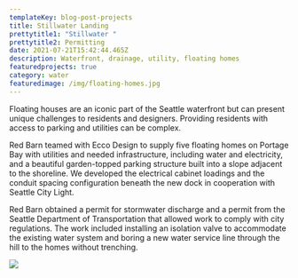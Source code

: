 ```yaml
---
templateKey: blog-post-projects
title: Stillwater Landing
prettytitle1: "Stillwater "
prettytitle2: Permitting
date: 2021-07-21T15:42:44.465Z
description: Waterfront, drainage, utility, floating homes
featuredprojects: true
category: water
featuredimage: /img/floating-homes.jpg
---
```

Floating houses are an iconic part of the Seattle waterfront but can present unique challenges to residents and designers. Providing residents with access to parking and utilities can be complex.

Red Barn teamed with Ecco Design to supply five floating homes on Portage Bay with utilities and needed infrastructure, including water and electricity, and a beautiful garden-topped parking structure built into a slope adjacent to the shoreline. We developed the electrical cabinet loadings and the conduit spacing configuration beneath the new dock in cooperation with Seattle City Light.

Red Barn obtained a permit for stormwater discharge and a permit from the Seattle Department of Transportation that allowed work to comply with city regulations. The work included installing an isolation valve to accommodate the existing water system and boring a new water service line through the hill to the homes without trenching.

![](/img/floating-homes-2.jpg)